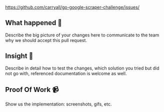 https://github.com/carryall/go-google-scraper-challenge/issues/

## What happened 👀

Describe the big picture of your changes here to communicate to the team why we should accept this pull request.

## Insight 📝

Describe in detail how to test the changes, which solution you tried but did not go with, referenced documentation is welcome as well.

## Proof Of Work 📹

Show us the implementation: screenshots, gifs, etc.
